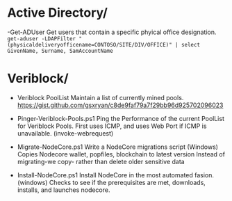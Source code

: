 # Active Directory/

-Get-ADUser
Get users that contain a specific phyical office designation.
```get-aduser -LDAPFilter "(physicaldeliveryofficename=CONTOSO/SITE/DIV/OFFICE)" | select GivenName, Surname, SamAccountName```

# Veriblock/

- Veriblock PoolList
Maintain a list of currently mined pools.
https://gist.github.com/gsxryan/c8de9faf79a7f29bb96d925702096023

- Pinger-Veriblock-Pools.ps1
Ping the Performance of the current PoolList for Veriblock Pools.  First uses ICMP, and uses Web Port if ICMP is unavailable. (invoke-webrequest)


- Migrate-NodeCore.ps1
Write a NodeCore migrations script (Windows)
Copies Nodecore wallet, popfiles, blockchain to latest version
Instead of migrating-we copy- rather than delete older sensitive data

- Install-NodeCore.ps1
Install NodeCore in the most automated fasion.  (windows)
Checks to see if the prerequisites are met, downloads, installs, and launches nodecore.
